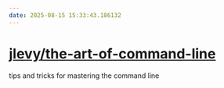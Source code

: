 ```yaml
---
date: 2025-08-15 15:33:43.186132
---
```


# [jlevy/the-art-of-command-line](https://github.com/jlevy/the-art-of-command-line)

tips and tricks for mastering the command line